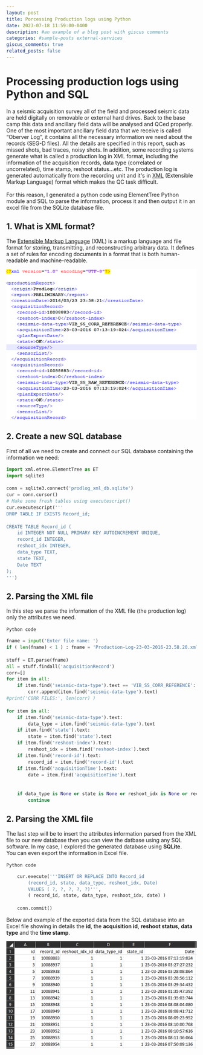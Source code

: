 ```yaml
---
layout: post
title: Porcessing Production logs using Python
date: 2023-07-18 11:59:00-0400
description: #an example of a blog post with giscus comments
categories: #sample-posts external-services
giscus_comments: true
related_posts: false
---
```


# Processing production logs using Python and SQL

In a seismic acquisition survey all of the field and processed seismic data are held digitally on removable or external hard drives. Back to the base camp this data and ancillary field data will be analysed and QCed properly.
One of the most important ancillary field data that we receive is called “Oberver Log”, it contains all the necessary information we need about the records (SEG-D files). All the details are specified in this report, such as missed shots, bad traces, noisy shots. In addition, some recording systems generate what is called a production log in XML format, including the information of the acquisition records, data type (correlated or uncorrelated), time stamp, reshoot status...etc.
The production log is generated automatically from the recording unit and it's in [XML](https://docs.python.org/3/library/xml.etree.elementtree.html) (Extensible Markup Language) format which makes the QC task difficult.<br>
<br>
For this reason, I generated a python code using ElementTree Python module and SQL to parse the information, process it and then output it in an excel file from the SQLite database file.

## **1. What is XML format?**
The [Extensible Markup Language](https://en.wikipedia.org/wiki/XML#:~:text=Extensible%20Markup%20Language%20(XML)%20is,%2Dreadable%20and%20machine%2Dreadable) (XML) is a markup language and file format for storing, transmitting, and reconstructing arbitrary data. It defines a set of rules for encoding documents in a format that is both human-readable and machine-readable.

<p align="center">
    <img src=/assets/img/xml.png class="center">
</p>

## **2. Create a new SQL database**
First of all we need to create and connect our SQL database containing the information we need:
```python
import xml.etree.ElementTree as ET
import sqlite3

conn = sqlite3.connect('prodlog_xml_db.sqlite')
cur = conn.cursor()
# Make some fresh tables using executescript()
cur.executescript('''
DROP TABLE IF EXISTS Record_id;

CREATE TABLE Record_id (
    id INTEGER NOT NULL PRIMARY KEY AUTOINCREMENT UNIQUE,
    record_id INTEGER,
    reshoot_idx INTEGER,
    data_type TEXT,
    state TEXT,
    Date TEXT
);
''')
```

## **2. Parsing the XML file**
In this step we parse the information of the XML file (the production log) only the attributes we need.<br>

`Python code`

```python
fname = input('Enter file name: ')
if ( len(fname) < 1 ) : fname = 'Production-Log-23-03-2016-23.58.20.xml'

stuff = ET.parse(fname)
all = stuff.findall('acquisitionRecord')
corr=[]
for item in all:
    if item.find('seismic-data-type').text == 'VIB_SS_CORR_REFERENCE':
        corr.append(item.find('seismic-data-type').text)
#print('CORR FILES:', len(corr) )

for item in all:
    if item.find('seismic-data-type').text:
        data_type = item.find('seismic-data-type').text
    if item.find('state').text:
        state = item.find('state').text
    if item.find('reshoot-index').text:
        reshoot_idx = item.find('reshoot-index').text
    if item.find('record-id').text:
        record_id = item.find('record-id').text
    if item.find('acquisitionTime').text:
        date = item.find('acquisitionTime').text   


    if data_type is None or state is None or reshoot_idx is None or record_id is None or date is None:
        continue
```

## **2. Parsing the XML file**

The last step will be to insert the attributes information parsed from the XML file to our new database then you can view the datbase using any SQL software. In my case, I explored the generated database using **SQLite**.<br>
You can even export the information in Excel file.

`Python code`

```python
    cur.execute('''INSERT OR REPLACE INTO Record_id
        (record_id, state, data_type, reshoot_idx, Date)
        VALUES ( ?, ?, ?, ?, ?)''',
        ( record_id, state, data_type, reshoot_idx, date) )

    conn.commit()
```
Below and example of the exported data from the SQL database into an Excel file showing in details the **id**, the **acquisition id**, **reshoot status**, **data type** and the **time stamp**.

<p align="center">
    <img src=/assets/img/excel.png class="center">
</p>







